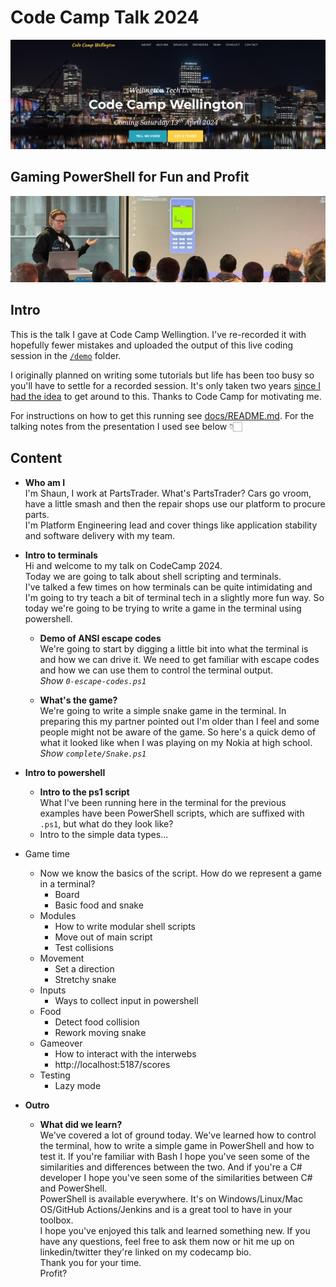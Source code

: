 # Code Camp Talk 2024

[![Code Camp Pic](docs/image.png)](https://www.codecampwellington.nz/)

## Gaming PowerShell for Fun and Profit

![Pic of Me](docs/image-of-me.png)

## Intro

This is the talk I gave at Code Camp Wellingtion. I've re-recorded it with hopefully fewer mistakes and uploaded the output of this live coding session in the [`/demo`](/demo) folder.

I originally planned on writing some tutorials but life has been too busy so you'll have to settle for a recorded session. It's only taken two years [since I had the idea](https://twitter.com/shaun_lawrie/status/1574924600210706433) to get around to this. Thanks to Code Camp for motivating me.

For instructions on how to get this running see [docs/README.md](docs/README.md). For the talking notes from the presentation I used see below 👇🏻

## Content

- **Who am I**  
  I'm Shaun, I work at PartsTrader.
  What's PartsTrader? Cars go vroom, have a little smash and then the repair shops use our platform to procure parts.  
  I'm Platform Engineering lead and cover things like application stability and software delivery with my team.

- **Intro to terminals**  
  Hi and welcome to my talk on CodeCamp 2024.  
  Today we are going to talk about shell scripting and terminals.  
  I've talked a few times on how terminals can be quite intimidating and I'm going to try teach a bit of terminal tech in a slightly more fun way. So today we're going to be trying to write a game in the terminal using powershell.

  - **Demo of ANSI escape codes**  
    We're going to start by digging a little bit into what the terminal is and how we can drive it. We need to get familiar with escape codes and how we can use them to control the terminal output.  
    *Show `0-escape-codes.ps1`*
  
  - **What's the game?**  
    We're going to write a simple snake game in the terminal. In preparing this my partner pointed out I'm older than I feel and some people might not be aware of the game. So here's a quick demo of what it looked like when I was playing on my Nokia at high school.  
    *Show `complete/Snake.ps1`*

- **Intro to powershell**
  - **Intro to the ps1 script**  
    What I've been running here in the terminal for the previous examples have been PowerShell scripts, which are suffixed with `.ps1`, but what do they look like?
  - Intro to the simple data types...
- Game time
  - Now we know the basics of the script. How do we represent a game in a terminal?
    - Board
    - Basic food and snake
  - Modules
    - How to write modular shell scripts
    - Move out of main script
    - Test collisions
  - Movement
    - Set a direction
    - Stretchy snake
  - Inputs
    - Ways to collect input in powershell
  - Food
    - Detect food collision
    - Rework moving snake
  - Gameover
    - How to interact with the interwebs
    - http://localhost:5187/scores
  - Testing
    - Lazy mode

- **Outro**
  - **What did we learn?**  
    We've covered a lot of ground today. We've learned how to control the terminal, how to write a simple game in PowerShell and how to test it. If you're familiar with Bash I hope you've seen some of the similarities and differences between the two. And if you're a C# developer I hope you've seen some of the similarities between C# and PowerShell.  
    PowerShell is available everywhere. It's on Windows/Linux/Mac OS/GitHub Actions/Jenkins and is a great tool to have in your toolbox.  
    I hope you've enjoyed this talk and learned something new. If you have any questions, feel free to ask them now or hit me up on linkedin/twitter they're linked on my codecamp bio.  
    Thank you for your time.  
    Profit?
